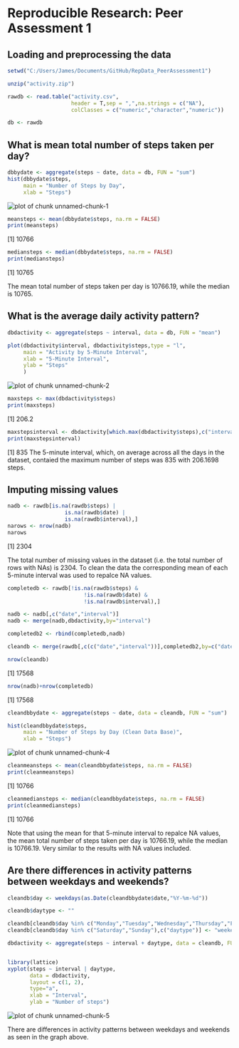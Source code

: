 # Reproducible Research: Peer Assessment 1



## Loading and preprocessing the data


```r
setwd("C:/Users/James/Documents/GitHub/RepData_PeerAssessment1")

unzip("activity.zip")

rawdb <- read.table("activity.csv",
                    header = T,sep = ",",na.strings = c("NA"),
                    colClasses = c("numeric","character","numeric"))

db <- rawdb
```

## What is mean total number of steps taken per day?


```r
dbbydate <- aggregate(steps ~ date, data = db, FUN = "sum")
hist(dbbydate$steps,
     main = "Number of Steps by Day",
     xlab = "Steps")
```

![plot of chunk unnamed-chunk-1](figure/unnamed-chunk-1.png) 

```r
meansteps <- mean(dbbydate$steps, na.rm = FALSE)
print(meansteps)
```

[1] 10766

```r
mediansteps <- median(dbbydate$steps, na.rm = FALSE)
print(mediansteps)
```

[1] 10765

The mean total number of steps taken per day is 10766.19, while the median is 10765.

## What is the average daily activity pattern?


```r
dbdactivity <- aggregate(steps ~ interval, data = db, FUN = "mean")

plot(dbdactivity$interval, dbdactivity$steps,type = "l",
     main = "Activity by 5-Minute Interval",
     xlab = "5-Minute Interval",
     ylab = "Steps"
     )
```

![plot of chunk unnamed-chunk-2](figure/unnamed-chunk-2.png) 

```r
maxsteps <- max(dbdactivity$steps)
print(maxsteps)
```

[1] 206.2

```r
maxstepsinterval <- dbdactivity[which.max(dbdactivity$steps),c("interval")]
print(maxstepsinterval)
```

[1] 835
The 5-minute interval, which, on average across all the days in the dataset, contaied the maximum number of steps was 835 with 206.1698 steps.


## Imputing missing values


```r
nadb <- rawdb[is.na(rawdb$steps) | 
                  is.na(rawdb$date) | 
                  is.na(rawdb$interval),]
narows <- nrow(nadb)
narows
```

[1] 2304

The total number of missing values in the dataset (i.e. the total number of rows with NAs) is 2304. To clean the data the corresponding mean of each 5-minute interval was used to repalce NA values.



```r
completedb <- rawdb[!is.na(rawdb$steps) & 
                        !is.na(rawdb$date) & 
                        !is.na(rawdb$interval),]

nadb <- nadb[,c("date","interval")]
nadb <- merge(nadb,dbdactivity,by="interval")

completedb2 <- rbind(completedb,nadb)

cleandb <- merge(rawdb[,c(c("date","interval"))],completedb2,by=c("date","interval"),sort = FALSE)

nrow(cleandb)
```

[1] 17568

```r
nrow(nadb)+nrow(completedb)
```

[1] 17568

```r
cleandbbydate <- aggregate(steps ~ date, data = cleandb, FUN = "sum")

hist(cleandbbydate$steps,
     main = "Number of Steps by Day (Clean Data Base)",
     xlab = "Steps")
```

![plot of chunk unnamed-chunk-4](figure/unnamed-chunk-4.png) 

```r
cleanmeansteps <- mean(cleandbbydate$steps, na.rm = FALSE)
print(cleanmeansteps)
```

[1] 10766

```r
cleanmediansteps <- median(cleandbbydate$steps, na.rm = FALSE)
print(cleanmediansteps)
```

[1] 10766

Note that using the mean for that 5-minute interval to repalce NA values, the mean total number of steps taken per day is 10766.19, while the median is 10766.19. Very similar to the results with NA values included.

## Are there differences in activity patterns between weekdays and weekends?


```r
cleandb$day <- weekdays(as.Date(cleandbbydate$date,"%Y-%m-%d"))

cleandb$daytype <- ""

cleandb[cleandb$day %in% c("Monday","Tuesday","Wednesday","Thursday","Friday"),c("daytype")] <- "weekday"
cleandb[cleandb$day %in% c("Saturday","Sunday"),c("daytype")] <- "weekend"

dbdactivity <- aggregate(steps ~ interval + daytype, data = cleandb, FUN = "mean")


library(lattice)
xyplot(steps ~ interval | daytype, 
       data = dbdactivity, 
       layout = c(1, 2),
       type="a",
       xlab = "Interval",
       ylab = "Number of steps")
```

![plot of chunk unnamed-chunk-5](figure/unnamed-chunk-5.png) 

There are differences in activity patterns between weekdays and weekends as seen in the graph above.
